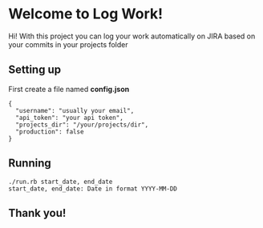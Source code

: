 # Welcome to Log Work!

Hi! With this project you can log your work automatically on JIRA based on your commits in your projects folder


## Setting up

First create a file named **config.json**

    {
      "username": "usually your email",
      "api_token": "your api token",
      "projects_dir": "/your/projects/dir",
      "production": false
    }

## Running
    ./run.rb start_date, end_date
    start_date, end_date: Date in format YYYY-MM-DD

## Thank you!
